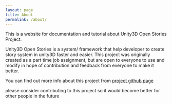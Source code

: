 ```yaml
---
layout: page
title: About
permalink: /about/
---
```


This is a website for documentation and tutorial about Unity3D Open Stories Project.

Unity3D Open Stories is a system/ framework that help developer to create story system in unity3D faster and easier. This project was originally created as a part time job assignment, but are open to everyone to use and modify in hope of contribution and feedback from everyone to make it better.

You can find out more info about this project from [project github page](https://github.com/as3mbus/Dialogue-and-Story-Unity)

please consider contributing to this project so it would become better for other people in the future